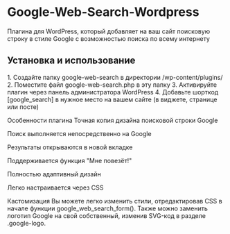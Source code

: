 # Google-Web-Search-Wordpress
Плагина для WordPress, который добавляет на ваш сайт поисковую строку в стиле Google с возможностью поиска по всему интернету
<h2>Установка и использование</h2>
1. Создайте папку google-web-search в директории /wp-content/plugins/
2. Поместите файл google-web-search.php в эту папку
3. Активируйте плагин через панель администратора WordPress
4. Добавьте шорткод [google_search] в нужное место на вашем сайте (в виджете, странице или посте)

Особенности плагина
Точная копия дизайна поисковой строки Google

Поиск выполняется непосредственно на Google

Результаты открываются в новой вкладке

Поддерживается функция "Мне повезёт!"

Полностью адаптивный дизайн

Легко настраивается через CSS

Кастомизация
Вы можете легко изменить стили, отредактировав CSS в начале функции google_web_search_form(). Также можно заменить логотип Google на свой собственный, изменив SVG-код в разделе .google-logo.
